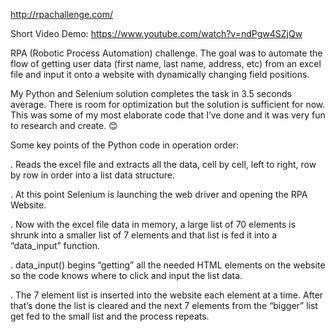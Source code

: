 http://rpachallenge.com/

Short Video Demo:
https://www.youtube.com/watch?v=ndPgw4SZjQw

RPA (Robotic Process Automation) challenge. The goal was to automate the flow of getting user data (first name, last name, address, etc) from an excel file and input it onto a website with dynamically changing field positions. 

My Python and Selenium solution completes the task in 3.5 seconds average. There is room for optimization but the solution is sufficient for now. This was some of my most elaborate code that I’ve done and it was very fun to research and create. 😊

Some key points of the Python code in operation order:

. Reads the excel file and extracts all the data, cell by cell, left to right, row by row in order into a list data structure.  

. At this point Selenium is launching the web driver and opening the RPA Website.

. Now with the excel file data in memory, a large list of 70 elements is shrunk into a smaller list of 7 elements and that list is fed it into a “data_input” function. 

. data_input() begins “getting” all the needed HTML elements on the website so the code knows where to click and input the list data. 

. The 7 element list is inserted into the website each element at a time. After that’s done the list is cleared and the next 7 elements from the “bigger” list get fed to the small list and the process repeats.
